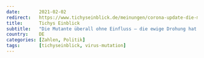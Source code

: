 ```yaml
---
date:       2021-02-02
redirect:   https://www.tichyseinblick.de/meinungen/corona-update-die-mutante-bringt-nirgendwo-eine-veraenderung-die-letzte-drohkulisse-hat-ausgedient/
title:      Tichys Einblick
subtitle:   "Die Mutante überall ohne Einfluss – die ewige Drohung hat ausgedient"
country:    DE
categories: [Zahlen, Politik]
tags:       [tichyseinblick, virus-mutation]
---
```

